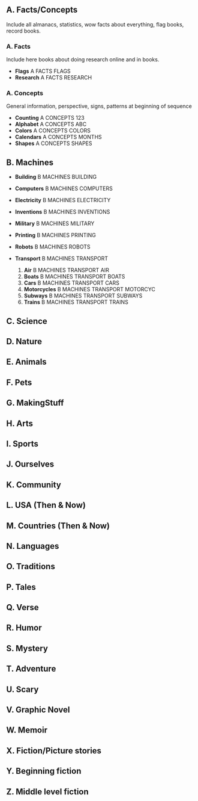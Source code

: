## A. Facts/Concepts

Include all almanacs, statistics, wow facts about everything, flag books, record books.

### A. Facts

Include here books about doing research online and in books.

- **Flags** A FACTS FLAGS
- **Research** A FACTS RESEARCH

### A. Concepts

General information, perspective, signs, patterns at beginning of sequence

- **Counting** A CONCEPTS 123
- **Alphabet** A CONCEPTS ABC
- **Colors** A CONCEPTS COLORS
- **Calendars** A CONCEPTS MONTHS
- **Shapes** A CONCEPTS SHAPES

## B. Machines

- **Building** B MACHINES BUILDING

- **Computers** B MACHINES COMPUTERS

- **Electricity** B MACHINES ELECTRICITY

- **Inventions** B MACHINES INVENTIONS

- **Military** B MACHINES MILITARY

- **Printing** B MACHINES PRINTING

- **Robots** B MACHINES ROBOTS

- **Transport** B MACHINES TRANSPORT

  1. **Air** B MACHINES TRANSPORT AIR
  2. **Boats** B MACHINES TRANSPORT BOATS
  3. **Cars** B MACHINES TRANSPORT CARS
  4. **Motorcycles** B MACHINES TRANSPORT MOTORCYC
  5. **Subways** B MACHINES TRANSPORT SUBWAYS
  6. **Trains** B MACHINES TRANSPORT TRAINS

## C. Science

## D. Nature

## E. Animals

## F. Pets

## G. MakingStuff

## H. Arts

## I. Sports

## J. Ourselves

## K. Community

## L. USA (Then & Now)

## M. Countries (Then & Now)

## N. Languages

## O. Traditions

## P. Tales

## Q. Verse

## R. Humor

## S. Mystery

## T. Adventure

## U. Scary

## V. Graphic Novel

## W. Memoir

## X. Fiction/Picture stories

## Y. Beginning fiction

## Z. Middle level fiction

